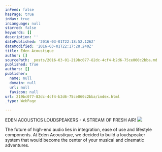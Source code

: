 ```yaml
---
inFeed: false
hasPage: true
inNav: true
inLanguage: null
starred: false
keywords: []
description: ''
datePublished: '2016-03-01T22:18:52.126Z'
dateModified: '2016-03-01T22:17:28.240Z'
title: Eden Acoustique
author: []
sourcePath: _posts/2016-03-01-219bc077-82dc-4cf4-b2d6-75ce060c2bba.md
published: true
authors: []
publisher:
  name: null
  domain: null
  url: null
  favicon: null
url: 219bc077-82dc-4cf4-b2d6-75ce060c2bba/index.html
_type: WebPage

---
```

EDEN ACOUSTICS LOUDSPEAKERS - A STREAM OF FRESH AIR!
![](https://the-grid-user-content.s3-us-west-2.amazonaws.com/8d4ef1ab-2530-4214-84ea-56929ed75ecb.jpg)

The future of high-end audio lies in integration, ease of use and lifestyle components. At Eden Acoustique, we decided to build a loudspeaker system that would become the center of your musical and cinematic adventures.